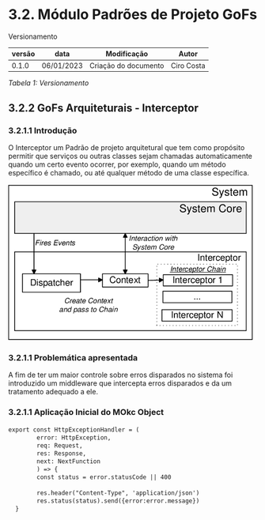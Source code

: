 # 3.2. Módulo Padrões de Projeto GoFs

Versionamento

versão | data | Modificação | Autor
-------|------|-------------|------
0.1.0 | 06/01/2023 | Criação do documento | Ciro Costa

*Tabela 1: Versionamento*
## 3.2.2 GoFs Arquiteturais - Interceptor

### 3.2.1.1 Introdução

O Interceptor  um Padrão de projeto arquitetural que tem como propósito permitir que serviços ou outras classes sejam chamadas automaticamente quando um certo evento ocorrer, por exemplo, quando um método específico é chamado, ou até qualquer método de uma classe específica.

![Interceptor](../PadroesDeProjeto/assets/Interceptor.png)

### 3.2.1.1 Problemática apresentada 

A fim de ter um maior controle sobre erros disparados no sistema foi introduzido um middleware que intercepta erros disparados e da um tratamento adequado a ele.

### 3.2.1.1 Aplicação Inicial do MOkc Object 

```
export const HttpExceptionHandler = (
        error: HttpException,
        req: Request,
        res: Response,
        next: NextFunction
        ) => {
        const status = error.statusCode || 400
        
        res.header("Content-Type", 'application/json')
        res.status(status).send({error:error.message})
  }
```
